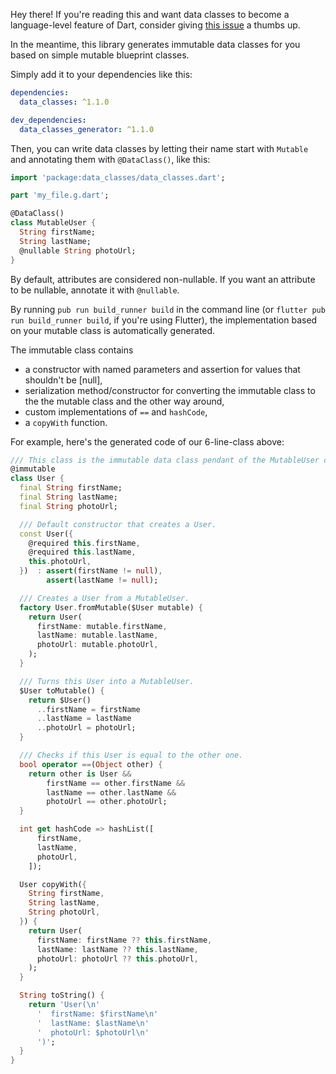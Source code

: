 Hey there!
If you're reading this and want data classes to become a language-level feature
of Dart, consider giving
[this issue](https://github.com/dart-lang/language/issues/314) a thumbs up.

In the meantime, this library generates immutable data classes for you based on
simple mutable blueprint classes.

Simply add it to your dependencies like this:

```yaml
dependencies:
  data_classes: ^1.1.0

dev_dependencies:
  data_classes_generator: ^1.1.0
```

Then, you can write data classes by letting their name start with `Mutable` and
annotating them with `@DataClass()`, like this:

```dart
import 'package:data_classes/data_classes.dart';

part 'my_file.g.dart';

@DataClass()
class MutableUser {
  String firstName;
  String lastName;
  @nullable String photoUrl;
}
```

By default, attributes are considered non-nullable. If you want an attribute to
be nullable, annotate it with `@nullable`.

By running `pub run build_runner build` in the command line (or
`flutter pub run build_runner build`, if you're using Flutter), the
implementation based on your mutable class is automatically generated.

The immutable class contains

* a constructor with named parameters and assertion for values that shouldn't
  be [null],
* serialization method/constructor for converting the immutable class to the
  the mutable class and the other way around,
* custom implementations of `==` and `hashCode`,
* a `copyWith` function.

For example, here's the generated code of our 6-line-class above:

```dart
/// This class is the immutable data class pendant of the MutableUser class.
@immutable
class User {
  final String firstName;
  final String lastName;
  final String photoUrl;

  /// Default constructor that creates a User.
  const User({
    @required this.firstName,
    @required this.lastName,
    this.photoUrl,
  })  : assert(firstName != null),
        assert(lastName != null);

  /// Creates a User from a MutableUser.
  factory User.fromMutable($User mutable) {
    return User(
      firstName: mutable.firstName,
      lastName: mutable.lastName,
      photoUrl: mutable.photoUrl,
    );
  }

  /// Turns this User into a MutableUser.
  $User toMutable() {
    return $User()
      ..firstName = firstName
      ..lastName = lastName
      ..photoUrl = photoUrl;
  }

  /// Checks if this User is equal to the other one.
  bool operator ==(Object other) {
    return other is User &&
        firstName == other.firstName &&
        lastName == other.lastName &&
        photoUrl == other.photoUrl;
  }

  int get hashCode => hashList([
      firstName,
      lastName,
      photoUrl,
    ]);

  User copyWith({
    String firstName,
    String lastName,
    String photoUrl,
  }) {
    return User(
      firstName: firstName ?? this.firstName,
      lastName: lastName ?? this.lastName,
      photoUrl: photoUrl ?? this.photoUrl,
    );
  }

  String toString() {
    return 'User(\n'
      '  firstName: $firstName\n'
      '  lastName: $lastName\n'
      '  photoUrl: $photoUrl\n'
      ')';
  }
}
```
